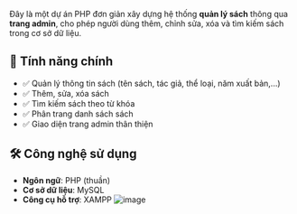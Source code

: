 Đây là một dự án PHP đơn giản xây dựng hệ thống **quản lý sách** thông qua **trang admin**, cho phép người dùng thêm, chỉnh sửa, xóa và tìm kiếm sách trong cơ sở dữ liệu.

## 🚀 Tính năng chính

- ✅ Quản lý thông tin sách (tên sách, tác giả, thể loại, năm xuất bản,...)
- ✅ Thêm, sửa, xóa sách
- ✅ Tìm kiếm sách theo từ khóa
- ✅ Phân trang danh sách sách
- ✅ Giao diện trang admin thân thiện

## 🛠 Công nghệ sử dụng

- **Ngôn ngữ**: PHP (thuần)
- **Cơ sở dữ liệu**: MySQL 
- **Công cụ hỗ trợ**: XAMPP
  ![image](https://github.com/user-attachments/assets/ae0f87ff-8d03-4dc0-bca5-463b841ef696)
